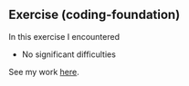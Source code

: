 ## Exercise (coding-foundation)

In this exercise I encountered
- No significant difficulties

See my work [here](https://tomzhu1024.github.io/cdv-student/coding-exercises/coding-foundation/).
